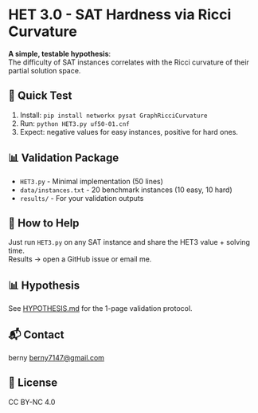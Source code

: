 # HET 3.0 - SAT Hardness via Ricci Curvature

**A simple, testable hypothesis**:  
The difficulty of SAT instances correlates with the Ricci curvature of their partial solution space.

## 🎯 Quick Test

1. Install: `pip install networkx pysat GraphRicciCurvature`
2. Run: `python HET3.py uf50-01.cnf`
3. Expect: negative values for easy instances, positive for hard ones.

## 📊 Validation Package

- `HET3.py` - Minimal implementation (50 lines)
- `data/instances.txt` - 20 benchmark instances (10 easy, 10 hard)
- `results/` - For your validation outputs

## 🤝 How to Help

Just run `HET3.py` on any SAT instance and share the HET3 value + solving time.  
Results → open a GitHub issue or email me.
## 📊 Hypothesis
See [HYPOTHESIS.md](HYPOTHESIS.md) for the 1-page validation protocol.

## 📬 Contact
berny berny7147@gmail.com

## 📄 License
CC BY-NC 4.0 
